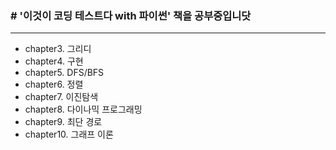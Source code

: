 ### # '이것이 코딩 테스트다 with 파이썬' 책을 공부중입니닷
---

+ chapter3. 그리디
+ chapter4. 구현
+ chapter5. DFS/BFS
+ chapter6. 정렬
+ chapter7. 이진탐색
+ chapter8. 다이나믹 프로그래밍
+ chapter9. 최단 경로
+ chapter10. 그래프 이론
